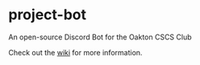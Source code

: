 # project-bot
An open-source Discord Bot for the Oakton CSCS Club

Check out the [wiki](wiki) for more information.
